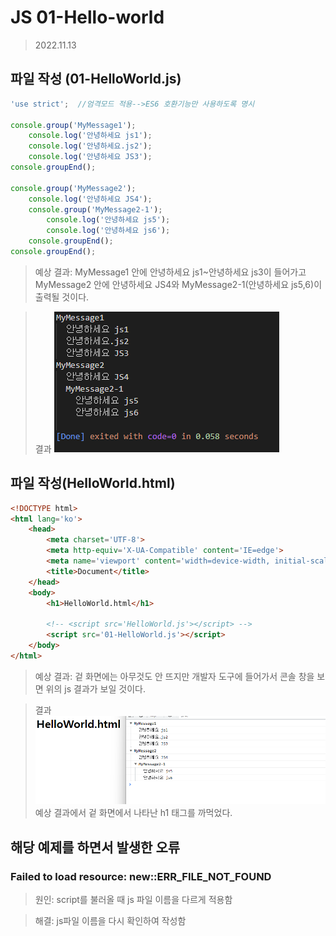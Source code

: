 # JS 01-Hello-world

> 2022.11.13

## 파일 작성 (01-HelloWorld.js)
```javascript
'use strict';  //엄격모드 적용-->ES6 호환기능만 사용하도록 명시

console.group('MyMessage1');
    console.log('안녕하세요 js1');
    console.log('안녕하세요.js2');
    console.log('안녕하세요 JS3');
console.groupEnd();

console.group('MyMessage2');
    console.log('안녕하세요 JS4');
    console.group('MyMessage2-1');
        console.log('안녕하세요 js5');
        console.log('안녕하세요 js6');
    console.groupEnd();
console.groupEnd();
```
> 예상 결과: MyMessage1 안에 안녕하세요 js1~안녕하세요 js3이 들어가고 MyMessage2 안에 안녕하세요 JS4와 MyMessage2-1(안녕하세요 js5,6)이 출력될 것이다.


>결과
>![HelloWorld](./HelloWorld.png)


## 파일 작성(HelloWorld.html)
```html
<!DOCTYPE html>
<html lang='ko'>
    <head>
        <meta charset='UTF-8'>
        <meta http-equiv='X-UA-Compatible' content='IE=edge'>
        <meta name='viewport' content='width=device-width, initial-scale=1.0'>
        <title>Document</title>
    </head>
    <body>
        <h1>HelloWorld.html</h1>

        <!-- <script src='HelloWorld.js'></script> -->
        <script src='01-HelloWorld.js'></script>
    </body>
</html>
```
> 예상 결과: 겉 화면에는 아무것도 안 뜨지만 개발자 도구에 들어가서 콘솔 창을 보면 위의 js 결과가 보일 것이다.


> 결과
> ![Hellohtml](./Hellohtml.png)
예상 결과에서 겉 화면에서 나타난 h1 태그를 까먹었다.


## 해당 예제를 하면서 발생한 오류
### Failed to load resource: new::ERR_FILE_NOT_FOUND
> 원인: script를 불러올 때 js 파일 이름을 다르게 적용함


> 해결: js파일 이름을 다시 확인하여 작성함
